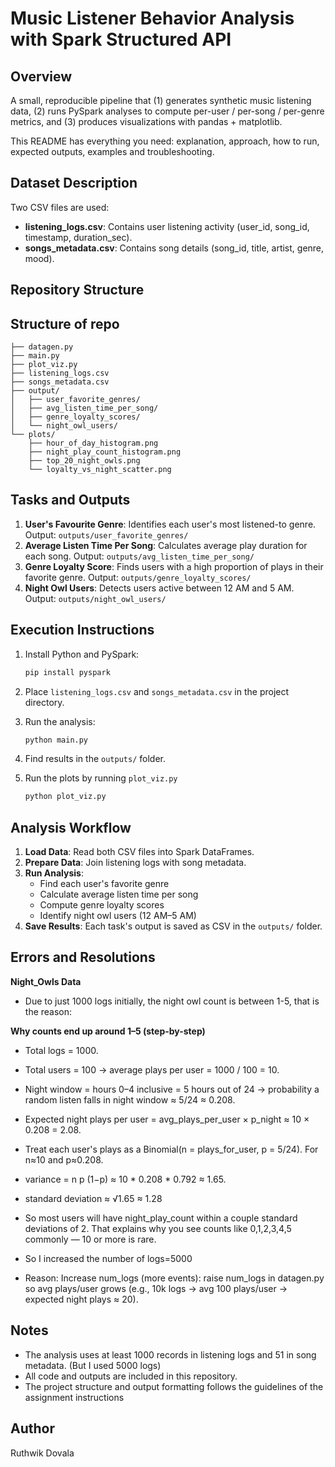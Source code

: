# Music Listener Behavior Analysis with Spark Structured API


## Overview
A small, reproducible pipeline that (1) generates synthetic music listening data, (2) runs PySpark analyses to compute per-user / per-song / per-genre metrics, and (3) produces visualizations with pandas + matplotlib.

This README has everything you need: explanation, approach, how to run, expected outputs, examples and troubleshooting.

## Dataset Description
Two CSV files are used:
- **listening_logs.csv**: Contains user listening activity (user_id, song_id, timestamp, duration_sec).
- **songs_metadata.csv**: Contains song details (song_id, title, artist, genre, mood).

## Repository Structure
## Structure of repo
```
├── datagen.py
├── main.py
├── plot_viz.py
├── listening_logs.csv
├── songs_metadata.csv
├── output/
│   ├── user_favorite_genres/
│   ├── avg_listen_time_per_song/
│   ├── genre_loyalty_scores/
│   └── night_owl_users/
└── plots/
    ├── hour_of_day_histogram.png
    ├── night_play_count_histogram.png
    ├── top_20_night_owls.png
    └── loyalty_vs_night_scatter.png
```

## Tasks and Outputs
1. **User's Favourite Genre**: Identifies each user's most listened-to genre. Output: `outputs/user_favorite_genres/`
2. **Average Listen Time Per Song**: Calculates average play duration for each song. Output: `outputs/avg_listen_time_per_song/`
3. **Genre Loyalty Score**: Finds users with a high proportion of plays in their favorite genre. Output: `outputs/genre_loyalty_scores/`
4. **Night Owl Users**: Detects users active between 12 AM and 5 AM. Output: `outputs/night_owl_users/`

## Execution Instructions
1. Install Python and PySpark:
   ```bash
   pip install pyspark
   ```
2. Place `listening_logs.csv` and `songs_metadata.csv` in the project directory.
3. Run the analysis:
   ```bash
   python main.py
   ```
4. Find results in the `outputs/` folder.
  
5. Run the plots by running  `plot_viz.py`
   ```bash
   python plot_viz.py
   ```
## Analysis Workflow
1. **Load Data**: Read both CSV files into Spark DataFrames.
2. **Prepare Data**: Join listening logs with song metadata.
3. **Run Analysis**:
   - Find each user's favorite genre
   - Calculate average listen time per song
   - Compute genre loyalty scores
   - Identify night owl users (12 AM–5 AM)
4. **Save Results**: Each task's output is saved as CSV in the `outputs/` folder.

## Errors and Resolutions
**Night_Owls Data**
- Due to just 1000 logs initially, the night owl count is between 1-5, that is the reason:
  
**Why counts end up around 1–5 (step-by-step)**
   - Total logs = 1000.
   - Total users = 100 → average plays per user = 1000 / 100 = 10.
   -  Night window = hours 0–4 inclusive = 5 hours out of 24 → probability a random listen falls in night window ≈ 5/24 ≈ 0.208.
   -  Expected night plays per user = avg_plays_per_user × p_night ≈ 10 × 0.208 = 2.08.
   -  Treat each user's plays as a Binomial(n = plays_for_user, p = 5/24). For n≈10 and p≈0.208.
   -  variance = n p (1−p) ≈ 10 * 0.208 * 0.792 ≈ 1.65.
   -  standard deviation ≈ √1.65 ≈ 1.28
   -  So most users will have night_play_count within a couple standard deviations of 2. That explains why you see counts like 0,1,2,3,4,5 commonly — 10 or more is rare.

- So I increased the number of logs=5000
- Reason: Increase num_logs (more events): raise num_logs in datagen.py so avg plays/user grows (e.g., 10k logs → avg 100 plays/user → expected night plays ≈ 20).

## Notes
- The analysis uses at least 1000 records in listening logs and 51 in song metadata. (But I used 5000 logs)
- All code and outputs are included in this repository.
- The project structure and output formatting follows the guidelines of the assignment instructions

## Author
Ruthwik Dovala

